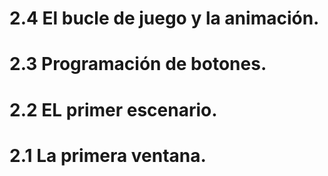 # 2.4 El bucle de juego y la animación.

# 2.3 Programación de botones.

# 2.2 EL primer escenario.

# 2.1 La primera ventana.
